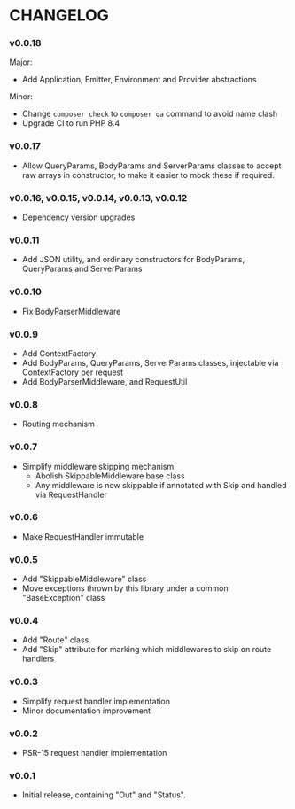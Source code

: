 # CHANGELOG

### v0.0.18

Major:
* Add Application, Emitter, Environment and Provider abstractions

Minor:
* Change `composer check` to `composer qa` command to avoid name clash
* Upgrade CI to run PHP 8.4

### v0.0.17

* Allow QueryParams, BodyParams and ServerParams classes to accept raw arrays in constructor, to
  make it easier to mock these if required.

### v0.0.16, v0.0.15, v0.0.14, v0.0.13, v0.0.12

* Dependency version upgrades

### v0.0.11

* Add JSON utility, and ordinary constructors for BodyParams, QueryParams and ServerParams

### v0.0.10

* Fix BodyParserMiddleware

### v0.0.9

* Add ContextFactory
* Add BodyParams, QueryParams, ServerParams classes, injectable via ContextFactory per request
* Add BodyParserMiddleware, and RequestUtil

### v0.0.8

* Routing mechanism

### v0.0.7

* Simplify middleware skipping mechanism
  * Abolish SkippableMiddleware base class
  * Any middleware is now skippable if annotated with Skip and handled via RequestHandler

### v0.0.6

* Make RequestHandler immutable

### v0.0.5

* Add "SkippableMiddleware" class
* Move exceptions thrown by this library under a common "BaseException" class

### v0.0.4

* Add "Route" class
* Add "Skip" attribute for marking which middlewares to
  skip on route handlers

### v0.0.3

* Simplify request handler implementation
* Minor documentation improvement

### v0.0.2

* PSR-15 request handler implementation

### v0.0.1

* Initial release, containing "Out" and "Status".
